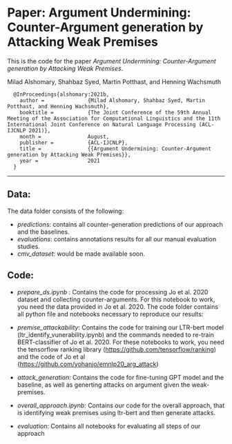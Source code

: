 # Paper: Argument Undermining: Counter-Argument generation by Attacking Weak Premises

This is the code for the paper *Argument Undermining: Counter-Argument generation by Attacking Weak Premises*.

Milad Alshomary, Shahbaz Syed, Martin Potthast, and Henning Wachsmuth


      @InProceedings{alshomary:2021b,
        author =              {Milad Alshomary, Shahbaz Syed, Martin Potthast, and Henning Wachsmuth},
        booktitle =           {The Joint Conference of the 59th Annual Meeting of the Association for Computational Linguistics and the 11th International Joint Conference on Natural Language Processing (ACL-IJCNLP 2021)},
        month =               August,
        publisher =           {ACL-IJCNLP},
        title =               {{Argument Undermining: Counter-Argument generation by Attacking Weak Premises}},
        year =                2021
      }

-----------------------------------------------

## Data:
The data folder consists of the following:
  - _predictions_: contains all counter-generation predictions of our approach and the baselines.
  - _evaluations_: contains annotations results for all our manual evaluation studies.
  - _cmv_dataset_: would be made available soon.
## Code:
  - _prepare_ds.ipynb_ : Contains the code for processing Jo et al. 2020 dataset and collecting counter-arguments. For this notebook to work, you need the data provided in Jo et al. 2020.
The code folder contains all python file and notebooks necessary to reproduce our results:
  - _premise_attackability_: Contains the code for training our LTR-bert model (ltr_identify_vunerability.ipynb) and the commands needed to re-train BERT-classifier of Jo et al. 2020. For these notebooks to work, you need the tensorflow ranking library (https://github.com/tensorflow/ranking) and the code of Jo et al (https://github.com/yohanjo/emnlp20_arg_attack)
  
  - _attack_generation_: Contains the code for fine-tuning GPT model and the baseline, as well as generting attacks on argument given the weak-premises.
  
  - _overall_approach.ipynb_: Contains our code for the overall approach, that is identifying weak premises using ltr-bert and then generate attacks.
  
  - _evaluation_: Contains all notebooks for evaluating all steps of our approach
  
  
